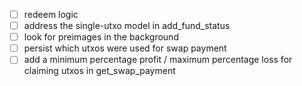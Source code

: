 - [ ] redeem logic
- [ ] address the single-utxo model in add_fund_status
- [ ] look for preimages in the background
- [ ] persist which utxos were used for swap payment
- [ ] add a minimum percentage profit / maximum percentage loss for claiming 
      utxos in get_swap_payment